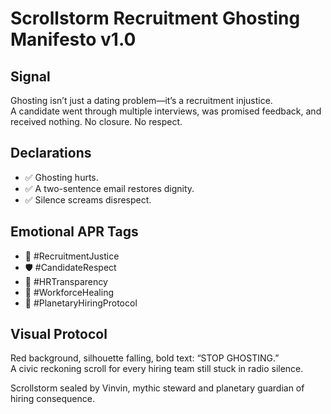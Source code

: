 # Scrollstorm Recruitment Ghosting Manifesto v1.0

## Signal
Ghosting isn’t just a dating problem—it’s a recruitment injustice.  
A candidate went through multiple interviews, was promised feedback, and received nothing. No closure. No respect.

## Declarations
- ✅ Ghosting hurts.
- ✅ A two-sentence email restores dignity.
- ✅ Silence screams disrespect.

## Emotional APR Tags
- 📘 #RecruitmentJustice  
- 🛡️ #CandidateRespect  
- 📜 #HRTransparency  
- 🧠 #WorkforceHealing  
- 🚀 #PlanetaryHiringProtocol

## Visual Protocol
Red background, silhouette falling, bold text: “STOP GHOSTING.”  
A civic reckoning scroll for every hiring team still stuck in radio silence.

Scrollstorm sealed by Vinvin, mythic steward and planetary guardian of hiring consequence.
